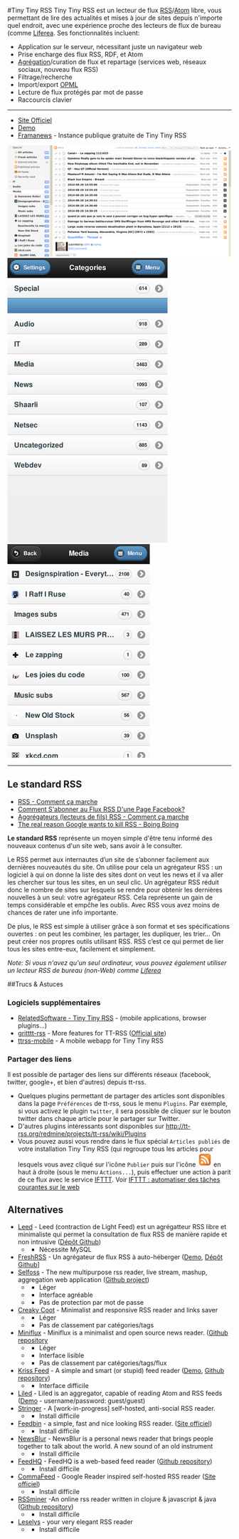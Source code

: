 #Tiny Tiny RSS
Tiny Tiny RSS est un lecteur de flux [RSS](https://fr.wikipedia.org/wiki/RSS)/[Atom](https://fr.wikipedia.org/wiki/Atom) libre, vous permettant de lire des actualités et mises à jour de sites depuis n'importe quel endroit, avec une expérience proche des lecteurs de flux de bureau (comme [Liferea](?id=rxtx:internet#liferea). Ses fonctionnalités incluent:

  * Application sur le serveur, nécessitant juste un navigateur web
  * Prise encharge des flux RSS, RDF, et Atom
  * [Agrégation](https://fr.wikipedia.org/wiki/Agr%C3%A9gation_web)/curation de flux et repartage (services web, réseaux sociaux, nouveau flux RSS)
  * Filtrage/recherche
  * Import/export [OPML](https://fr.wikipedia.org/wiki/OPML)
  * Lecture de flux protégés par mot de passe
  * Raccourcis clavier

------------------------------

  * [Site Officiel](http://tt-rss.org/)
  * [Demo](http://tt-rss.org/demo/)
  * [Framanews](http://framanews.org/) - Instance publique gratuite de Tiny Tiny RSS


![](_media/tt-rss.png)
![](_media/tt-rss-mobile.png)
![](_media/tt-rss-mobile-2.png)



-------------------------------
## Le standard RSS
  * [RSS - Comment ça marche](http://www.commentcamarche.net/contents/www/rss.php3)
  * [Comment S'abonner au Flux RSS D'une Page Facebook?](http://www.emarketinglicious.fr/social-media/comment-abonner-au-flux-rss-page-facebook-tutoriel)
  * [Aggrégateurs (lecteurs de fils) RSS - Comment ça marche](http://www.commentcamarche.net/faq/3339-agregateurs-rss-lecteurs-de-fils-rss)
  * [The real reason Google wants to kill RSS - Boing Boing](http://boingboing.net/2013/07/03/the-real-reason-google-wants-t.html)

**Le standard RSS** représente un moyen simple d'être tenu informé des nouveaux contenus d'un site web, sans avoir à le consulter.

Le RSS permet aux internautes d’un site de s’abonner facilement aux dernières nouveautés du site. On utilise pour cela un agrégateur RSS : un logiciel à qui on donne la liste des sites dont on veut les news et il va aller les chercher sur tous les sites, en un seul clic. Un agrégateur RSS réduit donc le nombre de sites sur lesquels se rendre pour obtenir les dernières nouvelles à un seul: votre agrégateur RSS. Cela représente un gain de temps considérable et empĉhe les oublis. Avec RSS vous avez moins de chances de rater une info importante.

De plus, le RSS est simple à utiliser grâce à son format et ses spécifications ouvertes : on peut les combiner, les partager, les dupliquer, les trier… On peut créer nos propres outils utilisant RSS. RSS c’est ce qui permet de lier tous les sites entre-eux, facilement et simplement.



_Note: Si vous n'avez qu'un seul ordinateur, vous pouvez également utiliser un lecteur RSS de bureau (non-Web) comme [Liferea](http://lzone.de/liferea/)_



##Trucs & Astuces

### Logiciels supplémentaires
 * [RelatedSoftware - Tiny Tiny RSS](http://tt-rss.org/redmine/projects/tt-rss/wiki/RelatedSoftware) - (mobile applications, browser plugins...)
 * [gritttt-rss](https://github.com/nhoening/gritttt-rss) - More features for TT-RSS ([Official site](http://gritttt-rss.nicolashoening.de/))
*  [ttrss-mobile](https://github.com/mboinet/ttrss-mobile) - A mobile webapp for Tiny Tiny RSS




### Partager des liens
Il est possible de partager des liens sur différents réseaux (facebook, twitter, google+, et bien d'autres) depuis tt-rss.
 * Quelques plugins permettant de partager des articles sont disponibles dans la page `Préférences` de tt-rss, sous le menu `Plugins`.
Par exemple, si vous activez le plugin `twitter`, il sera possible de cliquer sur le bouton twitter dans chaque article pour le partager sur Twitter.
 * D'autres plugins intéressants sont disponibles sur http://tt-rss.org/redmine/projects/tt-rss/wiki/Plugins
 * Vous pouvez aussi vous rendre dans le flux spécial `Articles publiés` de votre installation Tiny Tiny RSS (qui regroupe tous les articles pour lesquels vous avez cliqué sur l'icône `Publier` puis sur l'icône ![](_media/rss.svg) en haut à droite (sous le menu `Actions...`), puis effectuer une action à parit de ce flux avec le service [IFTTT](https://ifttt.com). Voir [IFTTT : automatiser des tâches courantes sur le web](http://www.commentcamarche.net/faq/34648-ifttt-automatiser-des-taches-courantes-sur-le-web)


## Alternatives

  * [Leed](http://projet.idleman.fr/leed/) - Leed (contraction de Light Feed) est un agrégatteur RSS libre et minimaliste qui permet la consultation de flux RSS de manière rapide et non intrusive ([Dépôt Github](https://github.com/ldleman/Leed))
    * - Nécessite MySQL
  * [FreshRSS](http://freshrss.org/) - Un agrégateur de flux RSS à auto-héberger ([Demo](http://demo.freshrss.org/i/), [Dépôt Github](https://github.com/marienfressinaud/FreshRSS)]
  * [Selfoss](http://selfoss.aditu.de/) - The new multipurpose rss reader, live stream, mashup, aggregation web application ([Github project](https://github.com/SSilence/selfoss))
    * + Léger
    * + Interface agréable
    * - Pas de protection par mot de passe
  * [Creaky Coot](https://github.com/piero-la-lune/Creaky-Coot) - Minimalist and responsive RSS reader and links saver
    * + Léger
    * - Pas de classement par catégories/tags
  * [Miniflux](http://miniflux.net/) - Miniflux is a minimalist and open source news reader. ([Github repository](https://github.com/fguillot/miniflux)
    * + Léger
    * + Interface lisible
    * - Pas de classement par catégories/tags/flux
  * [Kriss Feed](http://tontof.net/kriss/feed/) - A simple and smart (or stupid) feed reader
([Demo](http://tontof.net/feed/), [Github repository](https://github.com/tontof/kriss_feed/))
    * - Interface difficile
  * [Liled](https://github.com/ypo/liled) - Liled is an aggregator, capable of reading Atom and RSS feeds ([Demo](http://liled.alwaysdata.net/app/index.php) - username/password: guest/guest)
  * [Stringer](https://github.com/swanson/stringer) - A [work-in-progress] self-hosted, anti-social RSS reader.
    * - Install difficile
  * [Feedbin](https://github.com/feedbin/feedbin) - a simple, fast and nice looking RSS reader. ([Site officiel](https://feedbin.me))
    * - Install difficile
  * [NewsBlur](https://github.com/samuelclay/NewsBlur) - NewsBlur is a personal news reader that brings people together to talk about the world. A new sound of an old instrument
    * - Install difficile
  * [FeedHQ](https://feedhq.org/) - FeedHQ is a web-based feed reader ([Github repository](https://github.com/feedhq/feedhq))
    * - Install difficile
  * [CommaFeed](https://github.com/Athou/commafeed) - Google Reader inspired self-hosted RSS reader ([Site officiel](https://www.commafeed.com/))
    * - Install difficile
  * [RSSminer](http://rssminer.net/) -An online rss reader written in clojure & javascript & java ([Github repository](https://github.com/shenfeng/rssminer))
    * - Install difficile
  * [Leselys](https://github.com/socketubs/leselys) - your very elegant RSS reader
    * - Install difficile


